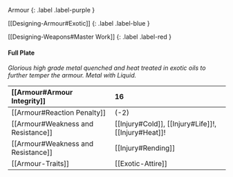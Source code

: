Armour
{: .label .label-purple }

[[Designing-Armour#Exotic]]
{: .label .label-blue }

[[Designing-Weapons#Master Work]]
{: .label .label-red }

#### Full Plate
*Glorious high grade metal quenched and heat treated in exotic oils to further temper the armour. Metal with Liquid.*

| [[Armour#Armour Integrity]]    | 16                                                                                            |
| :--------------------------------------------------------- | :-------------------------------------------------------------------------------------------- |
| [[Armour#Reaction Penalty]]    | (-2)                                                                                          |
| [[Armour#Weakness and Resistance]]   | [[Injury#Cold]], [[Injury#Life]]!, [[Injury#Heat]]! |
| [[Armour#Weakness and Resistance]] | [[Injury#Rending]]                                                           |
| [[Armour-Traits]]                   | [[Exotic-Attire]]                                               |
